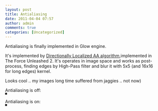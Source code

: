 ```yaml
---
layout: post
title: Antialiasing
date: 2011-04-04 07:57
author: admin
comments: true
categories: [Uncategorized]
---
```

<p>Antialiasing is finally implemented in Glow engine.</p><p>It's implemented by <a href="http://and.intercon.ru/releases/talks/dlaagdc2011/">Directionally Localized AA algorithm</a>,implemented in The Force Unleashed 2. It's operates in image space and works as post-process, finding edges by High-Pass filter and blur it with 5x5 (and 16x16 for long edges) kernel.<br /></p><p>Looks cool .. my images long time suffered from jaggies .. not now)</p><p>Antialiasing is off:<br /><img border="3" alt="" src="http://2.bp.blogspot.com/-2gF7K-fMb2U/TZl6MGOC6kI/AAAAAAAABJg/IUy4Ax8Dofo/s320/aa_off.jpg" /><br /><p>Antialiasing is on:<br /><img border="3" alt="" src="http://3.bp.blogspot.com/-OAV5QGicLNw/TZl6Q9mA3lI/AAAAAAAABJo/zIIKs2_kBXw/s320/aa_on.jpg" /><br /></p>
